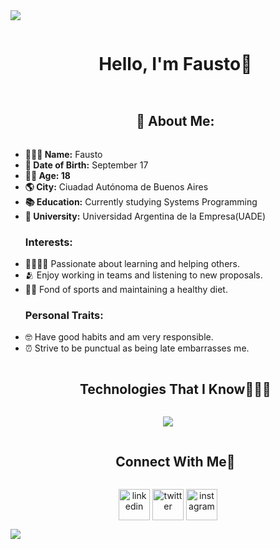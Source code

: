
<img src="https://user-images.githubusercontent.com/73097560/115834477-dbab4500-a447-11eb-908a-139a6edaec5c.gif">

<div id="user-content-toc">
  <ul align="center">
    <summary><h1 style="display: inline-block">Hello, I'm Fausto👋</h1></summary>
  </ul>
</div>

<div id="user-content-toc">
  <ul align="center">
    <summary><h2 style="display: inline-block">💫  About Me:</h2></summary>
  </ul>
</div>

<ul>

<li><b>🙍🏼‍♂️  Name:</b> Fausto</li>

<li><b>🥳  Date of Birth:</b> September 17</li>

<li><b>👴🏻  Age: 18</b></li>

<li><b>🌎  City:</b> Ciuadad Autónoma de Buenos Aires</li>

<li><b>📚  Education:</b> Currently studying Systems Programming</li>

<li><b>🏫  University:</b> Universidad Argentina de la Empresa(UADE)</li>

<h3><b>Interests:</b></h3>
<li>🫱🏻‍🫲🏽  Passionate about learning and helping others.</li>

<li>🫂  Enjoy working in teams and listening to new proposals.</li>

<li>💪🏻  Fond of sports and maintaining a healthy diet.</li>

<h3><b>Personal Traits:</b></h3>
<li>🤓  Have good habits and am very responsible.</li>

<li>⏰  Strive to be punctual as being late embarrasses me.</li>
</ul>

<div id="user-content-toc">
  <ul align="center">
    <summary><h2 style="display: inline-block">Technologies That I Know👨🏻‍💻</h2></summary>
  </ul>
</div>

<p align="center">
  <a href="https://skillicons.dev">
    <img src="https://skillicons.dev/icons?i=html,css,py,vscode,discord,github,postgres&perline=14" />
  </a>
</p>
<div id="user-content-toc">
  <ul align="center">
    <summary><h2 style="display: inline-block">Connect With Me🤝</h2></summary>
  </ul>
</div>

<p align="center">
<a href="https://www.linkedin.com/in/faustolovera" target="blank"><img align="center" src="https://user-images.githubusercontent.com/88904952/234979284-68c11d7f-1acc-4f0c-ac78-044e1037d7b0.png" alt="linkedin" height="50" width="50" /></a>
<a href="https://twitter.com/FausLovera" target="blank"><img align="center" src="https://user-images.githubusercontent.com/88904952/234980676-61bfb021-ecc8-48f7-88e6-34c1b06c4a58.png" alt="twitter" height="50" width="50" /></a> 
<a href="https://www.instagram.com/faustolovera__" target="blank"><img align="center" src="https://user-images.githubusercontent.com/88904952/234981169-2dd1e58f-4b7e-468c-8213-034ba62156c3.png" alt="instagram" height="50" width="50" /></a>
</p>
<img src="https://user-images.githubusercontent.com/73097560/115834477-dbab4500-a447-11eb-908a-139a6edaec5c.gif">

